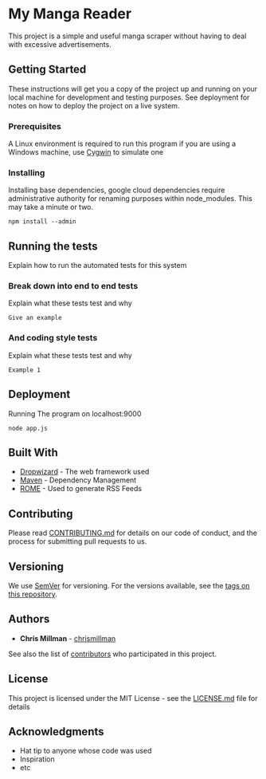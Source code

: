 # My Manga Reader

This project is a simple and useful manga scraper without having to deal with excessive advertisements.

## Getting Started

These instructions will get you a copy of the project up and running on your local machine for development and testing purposes. See deployment for notes on how to deploy the project on a live system.

### Prerequisites

A Linux environment is required to run this program if you are using a Windows machine, use [Cygwin](https://cygwin.com/install.html) to simulate one

### Installing

Installing base dependencies, google cloud dependencies require administrative authority for renaming purposes within node_modules. This may take a minute or two.

```
npm install --admin
```

## Running the tests

Explain how to run the automated tests for this system

### Break down into end to end tests

Explain what these tests test and why

```
Give an example
```

### And coding style tests

Explain what these tests test and why

```
Example 1
```

## Deployment

Running The program on localhost:9000

```
node app.js
```

## Built With

* [Dropwizard](http://www.dropwizard.io/1.0.2/docs/) - The web framework used
* [Maven](https://maven.apache.org/) - Dependency Management
* [ROME](https://rometools.github.io/rome/) - Used to generate RSS Feeds

## Contributing

Please read [CONTRIBUTING.md](https://gist.github.com/PurpleBooth/b24679402957c63ec426) for details on our code of conduct, and the process for submitting pull requests to us.

## Versioning

We use [SemVer](http://semver.org/) for versioning. For the versions available, see the [tags on this repository](https://github.com/your/project/tags). 

## Authors

* **Chris Millman** - [chrismillman](https://github.com/chrismillman)

See also the list of [contributors](https://github.com/your/project/contributors) who participated in this project.

## License

This project is licensed under the MIT License - see the [LICENSE.md](LICENSE.md) file for details

## Acknowledgments

* Hat tip to anyone whose code was used
* Inspiration
* etc
